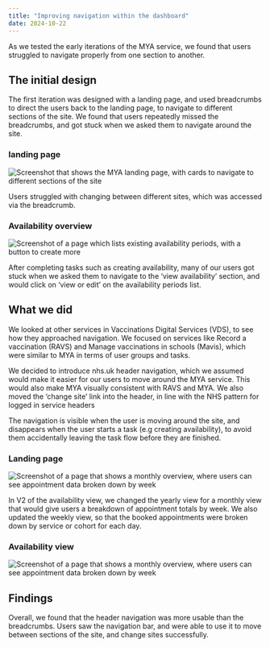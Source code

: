 ```yaml
---
title: "Improving navigation within the dashboard"
date: 2024-10-22
---
```


As we tested the early iterations of the MYA service, we found that users struggled to navigate properly from one section to another.   

## The initial design

The first iteration was designed with a landing page, and used breadcrumbs to direct the users back to the landing page, to navigate to different sections of the site. We found that users repeatedly missed the breadcrumbs, and got stuck when we asked them to navigate around the site. 

### landing page


![Screenshot that shows the MYA landing page, with cards to navigate to different sections of the site](landing-page.png)

Users struggled with changing between different sites, which was accessed via the breadcrumb. 

### Availability overview

![Screenshot of a page which lists existing availability periods, with a button to create more](availability-overview.png)

After completing tasks such as creating availability, many of our users got stuck when we asked them to navigate to the ‘view availability’ section, and would click on ‘view or edit’ on the availability periods list. 

## What we did

We looked at other services in Vaccinations Digital Services (VDS), to see how they approached navigation. We focused on services like Record a vaccination (RAVS) and Manage vaccinations in schools (Mavis), which were similar to MYA in terms of user groups and tasks. 

We decided to introduce nhs.uk header navigation, which we assumed would make it easier for our users to move around the MYA service.  This would also make MYA visually consistent with RAVS and MYA. We also moved the ‘change site’ link into the header, in line with the NHS pattern for logged in service headers 

The navigation is visible when the user is moving around the site, and disappears when the user starts a task (e.g creating availability), to avoid them accidentally leaving the task flow before they are finished. 


### Landing page

![Screenshot of a page that shows a monthly overview, where users can see appointment data broken down by week](landing-improved.png)

In V2 of the availability view, we changed the yearly view for a monthly view that would give users a breakdown of appointment totals by week.  We also updated the weekly view, so that the booked appointments were broken down by service or cohort for each day. 

### Availability view

![Screenshot of a page that shows a monthly overview, where users can see appointment data broken down by week](availability-improved.png)


## Findings 
 
Overall, we found that the header navigation was more usable than the breadcrumbs.  Users saw the navigation bar, and were able to use it to move between sections of the site, and change sites successfully. 